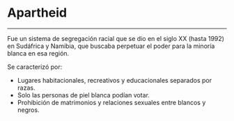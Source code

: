 # Apartheid
---
Fue un sistema de segregación racial que se dio en el siglo XX (hasta 1992) en Sudáfrica y Namibia, que buscaba perpetuar el poder para la minoría blanca en esa región.

Se caracterizó por:
- Lugares habitacionales, recreativos y educacionales separados por razas.
- Solo las personas de piel blanca podían votar.
- Prohibición de matrimonios y relaciones sexuales entre blancos y negros.